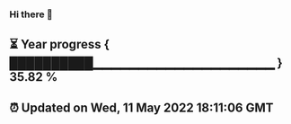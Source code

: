 ### Hi there 👋
⏳ Year progress { ██████████▁▁▁▁▁▁▁▁▁▁▁▁▁▁▁▁▁▁▁▁ } 35.82 %
---
⏰ Updated on Wed, 11 May 2022 18:11:06 GMT
---
